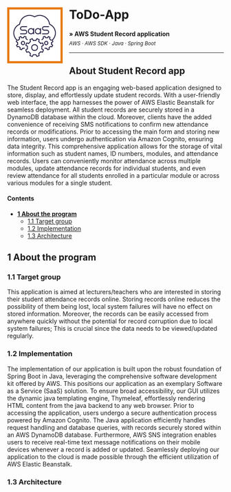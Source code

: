 # ToDo-App <img src="SchoolTracker logo.PNG" height="120" align="left" style="margin-right:15px; margin-bottom:19px; border: 5px solid #e7790d" />

**&raquo; AWS Student Record application** <br/><sub> _AWS_ &middot; _AWS SDK_ &middot; _Java_ &middot; _Spring Boot_</sub>

---

## About Student Record app
The Student Record app is an engaging web-based application designed to store, display, and effortlessly update student records. With a user-friendly web interface, the app harnesses the power of AWS Elastic Beanstalk for seamless deployment. All student records are securely stored in a DynamoDB database within the cloud. Moreover, clients have the added convenience of receiving SMS notifications to confirm new attendance records or modifications. Prior to accessing the main form and storing new information, users undergo authentication via Amazon Cognito, ensuring data integrity. This comprehensive application allows for the storage of vital information such as student names, ID numbers, modules, and attendance records. Users can conveniently monitor attendance across multiple modules, update attendance records for individual students, and even review attendance for all students enrolled in a particular module or across various modules for a single student.

#### Contents
- **[1 About the program](#1-about-the-program)**
  - [1.1 Target group](#11-target-group)
  - [1.2 Implementation](#12-implementation)
  - [1.3 Architecture](#13-architecture)



## 1 About the program

### 1.1 Target group
This application is aimed at lecturers/teachers who are interested in storing their student attendance records online. Storing records online reduces the possibility of them being lost, local system failures will have no effect on stored information. Moreover, the records can be easily accessed from anywhere quickly without the potential for record corruption due to local system failures; This is crucial since the data needs to be viewed/updated regularly.

### 1.2 Implementation
The implementation of our application is built upon the robust foundation of Spring Boot in Java, leveraging the comprehensive software development kit offered by AWS. This positions our application as an exemplary Software as a Service (SaaS) solution. To ensure broad accessibility, our GUI utilizes the dynamic java templating engine, Thymeleaf, effortlessly rendering HTML content from the java backend to any web browser. Prior to accessing the application, users undergo a secure authentication process powered by Amazon Cognito. The Java application efficiently handles request handling and database queries, with records securely stored within an AWS DynamoDB database. Furthermore, AWS SNS integration enables users to receive real-time text message notifications on their mobile devices whenever a record is added or updated. Seamlessly deploying our application to the cloud is made possible through the efficient utilization of AWS Elastic Beanstalk.

### 1.3 Architecture








